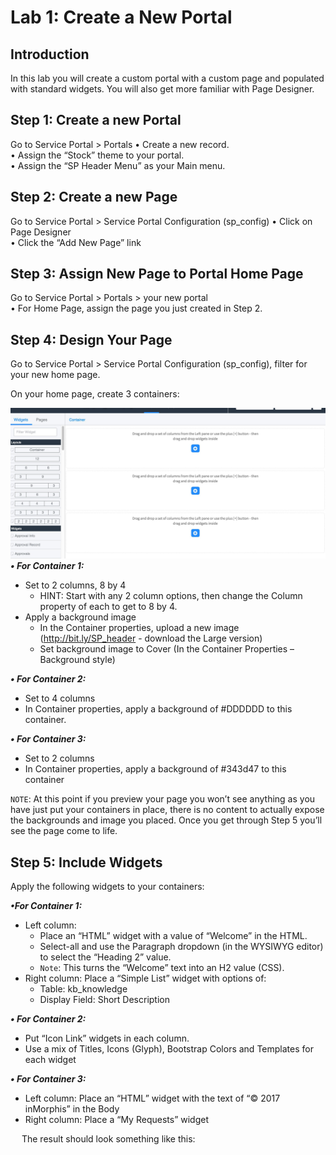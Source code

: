 # Lab 1: Create a New Portal 
## Introduction
In this lab you will create a custom portal with a custom page and populated with standard widgets. You will also get more familiar with Page Designer.

## Step 1: Create a new Portal
Go to Service Portal > Portals
•	Create a new record.<br/>
•	Assign the “Stock” theme to your portal.<br/>
•	Assign the “SP Header Menu” as your Main menu.<br/>

## Step 2: Create a new Page
Go to Service Portal > Service Portal Configuration (sp_config)
•	Click on Page Designer<br/>
•	Click the “Add New Page” link<br/>

## Step 3: Assign New Page to Portal Home Page
Go to Service Portal > Portals > your new portal<br/>
•	For Home Page, assign the page you just created in Step 2.<br/>

## Step 4: Design Your Page
Go to Service Portal > Service Portal Configuration (sp_config), filter for your new home page.

On your home page, create 3 containers:

![move to header](/assets/designer.jpg)<br/>
***•	For Container 1:*** 
- Set to 2 columns, 8 by 4<br/>
  -	HINT: Start with any 2 column options, then change the Column property of each to get to 8 by 4.
- Apply a background image<br/>
  -	In the Container properties, upload a new image (http://bit.ly/SP_header - download the Large version)<br/>
  -	Set background image to Cover (In the Container Properties – Background style)

***•	For Container 2:***
- Set to 4 columns
- In Container properties, apply a background of #DDDDDD to this container.

***•	For Container 3:***
- Set to 2 columns
- In Container properties, apply a background of #343d47 to this container

`NOTE`: At this point if you preview your page you won’t see anything as you have just put your containers in place, there is no content to actually expose the backgrounds and image you placed. Once you get through Step 5 you’ll see the page come to life.

## Step 5: Include Widgets
Apply the following widgets to your containers:

***•For Container 1:***
- Left column:<br/>
   -	Place an “HTML” widget with a value of “Welcome” in the HTML. 
   -	Select-all and use the Paragraph dropdown (in the WYSIWYG editor) to select the “Heading 2” value. 
   -  `Note`: This turns the “Welcome” text into an H2 value (CSS).
- Right column: Place a “Simple List” widget with options of:<br/>
   -	Table: kb_knowledge
   -	Display Field: Short Description

***•	For Container 2:***
- Put “Icon Link” widgets in each column.
- Use a mix of Titles, Icons (Glyph), Bootstrap Colors and Templates for each widget

***•	For Container 3:***
- Left column: Place an “HTML” widget with the text of “© 2017 inMorphis” in the Body
- Right column: Place a “My Requests” widget

 
The result should look something like this:
